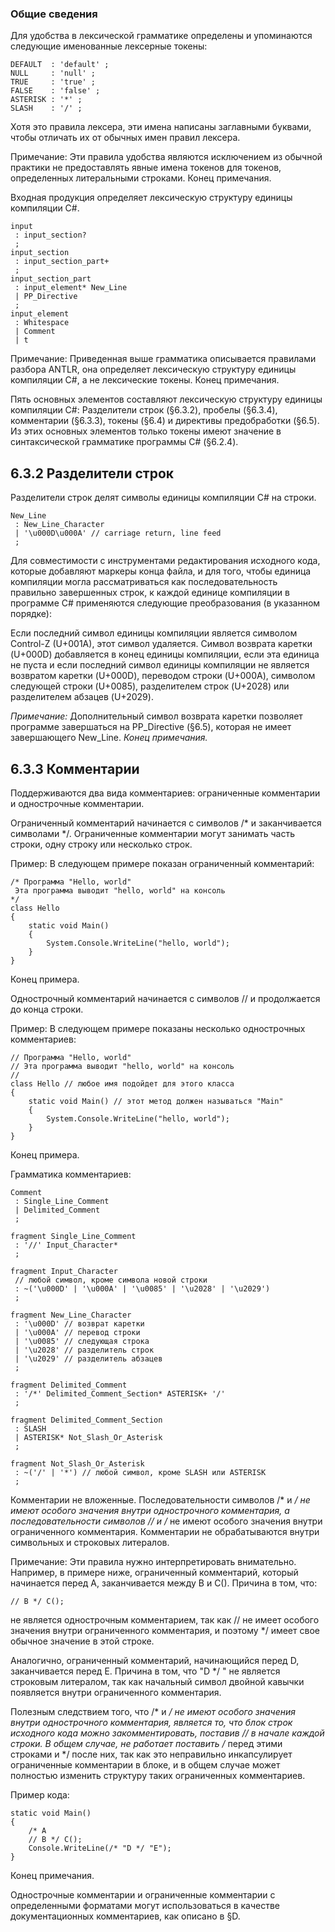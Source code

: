 ### Общие сведения
Для удобства в лексической грамматике определены и упоминаются следующие именованные лексерные токены:

```
DEFAULT  : 'default' ;
NULL     : 'null' ;
TRUE     : 'true' ;
FALSE    : 'false' ;
ASTERISK : '*' ;
SLASH    : '/' ;
```

Хотя это правила лексера, эти имена написаны заглавными буквами, чтобы отличать их от обычных имен правил лексера.

Примечание: Эти правила удобства являются исключением из обычной практики не предоставлять явные имена токенов для токенов, определенных литеральными строками. Конец примечания.

Входная продукция определяет лексическую структуру единицы компиляции C#.

```
input
 : input_section?
 ;
input_section
 : input_section_part+
 ;
input_section_part
 : input_element* New_Line
 | PP_Directive
 ;
input_element
 : Whitespace
 | Comment
 | t
```

Примечание: Приведенная выше грамматика описывается правилами разбора ANTLR, она определяет лексическую структуру единицы компиляции C#, а не лексические токены. Конец примечания.

Пять основных элементов составляют лексическую структуру единицы компиляции C#: Разделители строк (§6.3.2), пробелы (§6.3.4), комментарии (§6.3.3), токены (§6.4) и директивы предобработки (§6.5). Из этих основных элементов только токены имеют значение в синтаксической грамматике программы C# (§6.2.4).

## 6.3.2 Разделители строк
Разделители строк делят символы единицы компиляции C# на строки.
```
New_Line
 : New_Line_Character
 | '\u000D\u000A' // carriage return, line feed
 ;
```
Для совместимости с инструментами редактирования исходного кода, которые добавляют маркеры конца файла, и для того, чтобы единица компиляции могла рассматриваться как последовательность правильно завершенных строк, к каждой единице компиляции в программе C# применяются следующие преобразования (в указанном порядке):

Если последний символ единицы компиляции является символом Control-Z (U+001A), этот символ удаляется.
Символ возврата каретки (U+000D) добавляется в конец единицы компиляции, если эта единица не пуста и если последний символ единицы компиляции не является возвратом каретки (U+000D), переводом строки (U+000A), символом следующей строки (U+0085), разделителем строк (U+2028) или разделителем абзацев (U+2029).

_Примечание:_ Дополнительный символ возврата каретки позволяет программе завершаться на PP_Directive (§6.5), которая не имеет завершающего New_Line. _Конец примечания._

## 6.3.3 Комментарии
Поддерживаются два вида комментариев: ограниченные комментарии и однострочные комментарии.

Ограниченный комментарий начинается с символов /* и заканчивается символами */. Ограниченные комментарии могут занимать часть строки, одну строку или несколько строк.

Пример: В следующем примере показан ограниченный комментарий:
```
/* Программа "Hello, world"
 Эта программа выводит "hello, world" на консоль
*/
class Hello
{
    static void Main()
    {
        System.Console.WriteLine("hello, world");
    }
}
```

Конец примера.

Однострочный комментарий начинается с символов // и продолжается до конца строки.

Пример: В следующем примере показаны несколько однострочных комментариев:

```
// Программа "Hello, world"
// Эта программа выводит "hello, world" на консоль
//
class Hello // любое имя подойдет для этого класса
{
    static void Main() // этот метод должен называться "Main"
    {
        System.Console.WriteLine("hello, world");
    }
}
```

Конец примера.

Грамматика комментариев:
```
Comment
 : Single_Line_Comment
 | Delimited_Comment
 ;
 
fragment Single_Line_Comment
 : '//' Input_Character*
 ;

fragment Input_Character
 // любой символ, кроме символа новой строки
 : ~('\u000D' | '\u000A' | '\u0085' | '\u2028' | '\u2029')
 ;

fragment New_Line_Character
 : '\u000D' // возврат каретки
 | '\u000A' // перевод строки
 | '\u0085' // следующая строка
 | '\u2028' // разделитель строк
 | '\u2029' // разделитель абзацев
 ;

fragment Delimited_Comment
 : '/*' Delimited_Comment_Section* ASTERISK+ '/'
 ;

fragment Delimited_Comment_Section
 : SLASH
 | ASTERISK* Not_Slash_Or_Asterisk
 ;

fragment Not_Slash_Or_Asterisk
 : ~('/' | '*') // любой символ, кроме SLASH или ASTERISK
 ;
```
Комментарии не вложенные. Последовательности символов /* и */ не имеют особого значения внутри однострочного комментария, а последовательности символов // и /* не имеют особого значения внутри ограниченного комментария. Комментарии не обрабатываются внутри символьных и строковых литералов.

Примечание: Эти правила нужно интерпретировать внимательно. Например, в примере ниже, ограниченный комментарий, который начинается перед A, заканчивается между B и C(). Причина в том, что:
```
// B */ C();
```

не является однострочным комментарием, так как // не имеет особого значения внутри ограниченного комментария, и поэтому */ имеет свое обычное значение в этой строке.

Аналогично, ограниченный комментарий, начинающийся перед D, заканчивается перед E. Причина в том, что "D */ " не является строковым литералом, так как начальный символ двойной кавычки появляется внутри ограниченного комментария.

Полезным следствием того, что /* и */ не имеют особого значения внутри однострочного комментария, является то, что блок строк исходного кода можно закомментировать, поставив // в начале каждой строки. В общем случае, не работает поставить /* перед этими строками и */ после них, так как это неправильно инкапсулирует ограниченные комментарии в блоке, и в общем случае может полностью изменить структуру таких ограниченных комментариев.

Пример кода:
```
static void Main()
{
    /* A
    // B */ C();
    Console.WriteLine(/* "D */ "E");
}
```

Конец примечания.

Однострочные комментарии и ограниченные комментарии с определенными форматами могут использоваться в качестве документационных комментариев, как описано в §D.
